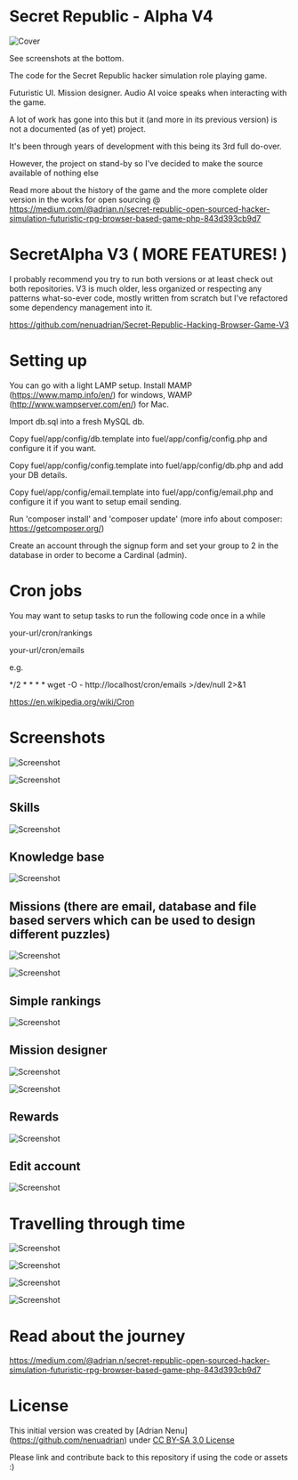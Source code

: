 # Secret Republic - Alpha V4

<p align="center">

![Cover](images/cover.jpg)

</p>

See screenshots at the bottom.

The code for the Secret Republic hacker simulation role playing game.

Futuristic UI. Mission designer. Audio AI voice speaks when interacting with the game.

A lot of work has gone into this but it (and more in its previous version) is not a documented (as of yet) project.

It's been through years of development with this being its 3rd full do-over.

However, the project on stand-by so I've decided to make the source available of nothing else

Read more about the history of the game and the more complete older version in the works for open sourcing @ https://medium.com/@adrian.n/secret-republic-open-sourced-hacker-simulation-futuristic-rpg-browser-based-game-php-843d393cb9d7

# SecretAlpha V3 ( MORE FEATURES! )

I probably recommend you try to run both versions or at least check out both repositories. V3 is much older, less organized or respecting any patterns what-so-ever code, mostly written from scratch but I've refactored some dependency management into it.

https://github.com/nenuadrian/Secret-Republic-Hacking-Browser-Game-V3

# Setting up

You can go with a light LAMP setup. Install MAMP (https://www.mamp.info/en/) for windows, WAMP (http://www.wampserver.com/en/) for Mac.

Import db.sql into a fresh MySQL db.

Copy fuel/app/config/db.template into fuel/app/config/config.php and configure it if you want.

Copy fuel/app/config/config.template into fuel/app/config/db.php and add your DB details.

Copy fuel/app/config/email.template into fuel/app/config/email.php and configure it if you want to setup email sending.

Run 'composer install' and 'composer update' (more info about composer: https://getcomposer.org/)

Create an account through the signup form and set your group to 2 in the database in order to become a Cardinal (admin).

# Cron jobs

You may want to setup tasks to run the following code once in a while

your-url/cron/rankings

your-url/cron/emails

e.g.

*/2 * * * * wget -O - http://localhost/cron/emails >/dev/null 2>&1

https://en.wikipedia.org/wiki/Cron

# Screenshots

![Screenshot](images/1.png)

![Screenshot](images/2.png)

## Skills
![Screenshot](images/3.png)

## Knowledge base
![Screenshot](images/4.png)

## Missions (there are email, database and file based servers which can be used to design different puzzles)
![Screenshot](images/5.png)

![Screenshot](images/6.png)

## Simple rankings
![Screenshot](images/7.png)

## Mission designer
![Screenshot](images/8.png)

![Screenshot](images/9.png)

## Rewards
![Screenshot](images/10.png)

## Edit account
![Screenshot](images/11.png)


# Travelling through time

![Screenshot](images/v21.png)

![Screenshot](images/v22.png)

![Screenshot](images/original1.png)

![Screenshot](images/original2.png)

# Read about the journey

https://medium.com/@adrian.n/secret-republic-open-sourced-hacker-simulation-futuristic-rpg-browser-based-game-php-843d393cb9d7

# License

This initial version was created by [Adrian Nenu] (https://github.com/nenuadrian) under [CC BY-SA 3.0 License](https://creativecommons.org/licenses/by-sa/3.0/)

Please link and contribute back to this repository if using the code or assets :)

